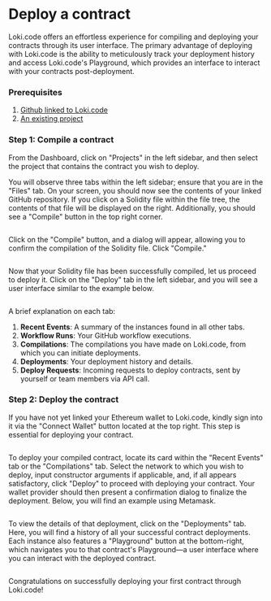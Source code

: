 # Deploy a contract

Loki.code offers an effortless experience for compiling and deploying your contracts through its user interface. The primary advantage of deploying with Loki.code is the ability to meticulously track your deployment history and access Loki.code's Playground, which provides an interface to interact with your contracts post-deployment.

### Prerequisites

1. [Github linked to Loki.code](link-your-github.md)
2. [An existing project](create-a-new-project.md)

### Step 1: Compile a contract

From the Dashboard, click on "Projects" in the left sidebar, and then select the project that contains the contract you wish to deploy.

You will observe three tabs within the left sidebar; ensure that you are in the "Files" tab. On your screen, you should now see the contents of your linked GitHub repository. If you click on a Solidity file within the file tree, the contents of that file will be displayed on the right. Additionally, you should see a "Compile" button in the top right corner.

<figure><img src="../.gitbook/assets/Screenshot 2024-06-02 at 11.49.51 PM.png" alt=""><figcaption></figcaption></figure>

Click on the "Compile" button, and a dialog will appear, allowing you to confirm the compilation of the Solidity file. Click "Compile."

<figure><img src="../.gitbook/assets/Screenshot 2024-06-02 at 11.52.20 PM.png" alt=""><figcaption></figcaption></figure>

Now that your Solidity file has been successfully compiled, let us proceed to deploy it. Click on the "Deploy" tab in the left sidebar, and you will see a user interface similar to the example below.

<figure><img src="../.gitbook/assets/Screenshot 2024-06-02 at 11.55.57 PM.png" alt=""><figcaption></figcaption></figure>

A brief explanation on each tab:

1. **Recent Events**: A summary of the instances found in all other tabs.
2. **Workflow Runs**: Your GitHub workflow executions.
3. **Compilations**: The compilations you have made on Loki.code, from which you can initiate deployments.
4. **Deployments**: Your deployment history and details.
5. **Deploy Requests**: Incoming requests to deploy contracts, sent by yourself or team members via API call.

### Step 2: Deploy the contract

If you have not yet linked your Ethereum wallet to Loki.code, kindly sign into it via the "Connect Wallet" button located at the top right. This step is essential for deploying your contract.

<figure><img src="../.gitbook/assets/Screenshot 2024-06-03 at 6.24.43 AM.png" alt=""><figcaption></figcaption></figure>

To deploy your compiled contract, locate its card within the "Recent Events" tab or the "Compilations" tab. Select the network to which you wish to deploy, input constructor arguments if applicable, and, if all appears satisfactory, click "Deploy" to proceed with deploying your contract. Your wallet provider should then present a confirmation dialog to finalize the deployment. Below, you will find an example using Metamask.

<figure><img src="../.gitbook/assets/Screenshot 2024-06-03 at 6.50.36 AM.png" alt=""><figcaption></figcaption></figure>

To view the details of that deployment, click on the "Deployments" tab. Here, you will find a history of all your successful contract deployments. Each instance also features a "Playground" button at the bottom-right, which navigates you to that contract's Playground—a user interface where you can interact with the deployed contract.

<figure><img src="../.gitbook/assets/Screenshot 2024-06-03 at 6.54.32 AM.png" alt=""><figcaption></figcaption></figure>

Congratulations on successfully deploying your first contract through Loki.code!
